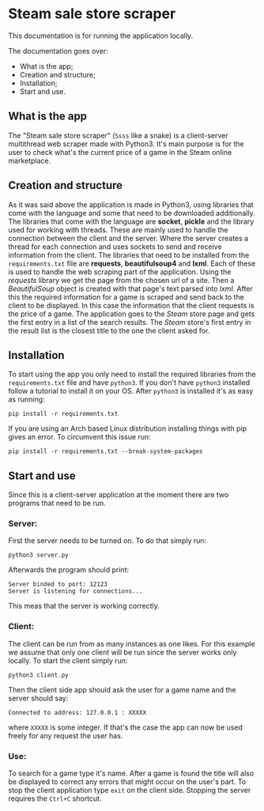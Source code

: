 # Steam sale store scraper
This documentation is for running the application locally.

The documentation goes over:
- What is the app;
- Creation and structure;
- Installation;
- Start and use.


## What is the app
The "Steam sale store scraper" (`Ssss` like a snake) is a client-server multithread web scraper made with Python3. It's main purpose is for the user to check what's the current price of a game in the Steam online marketplace.

## Creation and structure
As it was said above the application is made in Python3, using libraries that come with the language and some that need to be downloaded additionally. The libraries that come with the language are **socket**, **pickle** and the library used for working with threads. These are mainly used to handle the connection between the client and the server. Where the server creates a thread for each connection and uses sockets to send and receive information from the client.
	The libraries that need to be installed from the `requirements.txt` file are **requests**, **beautifulsoup4** and **lxml**. Each of these is used to handle the web scraping part of the application. Using the *requests* library we get the page from the chosen url of a site. Then a *BeautifulSoup* object is created with that page's text parsed into *lxml*. After this the required information for a game is scraped and send back to the client to be displayed.
	In this case the information that the client requests is the price of a game. The application goes to the *Steam* store page and gets the first entry in a list of the search results. The *Steam* store's first entry in the result list is the closest title to the one the client asked for.
## Installation
To start using the app you only need to install the required libraries from the `requirements.txt` file and have `python3`.
If you don't have `python3` installed follow a tutorial to install it on your OS.
After `python3` is installed it's as easy as running:

	pip install -r requirements.txt

If you are using an Arch based Linux distribution installing things with pip gives an error. To circumvent this issue run:

	pip install -r requirements.txt --break-system-packages

## Start and use
Since this is a client-server application at the moment there are two programs that need to be run.
### Server:
First the server needs to be turned on. To do that simply run:

	python3 server.py

Afterwards the program should print:

	Server binded to port: 12123
	Server is listening for connections...

This meas that the server is working correctly.

### Client:
The client can be run from as many instances as one likes. For this example we assume that only one client will be run since the server works only locally. To start the client simply run:

	python3 client.py

Then the client side app should ask the user for a game name and the server should say:

	Connected to address: 127.0.0.1 : XXXXX

where `XXXXX` is some integer.
If that's the case the app can now be used freely for any request the user has.
### Use:
To search for a game type it's name. After a game is found the title will also be displayed to correct any errors that might occur on the user's part.
To stop the client application type `exit` on the client side. Stopping the server requires the `Ctrl+C` shortcut.
